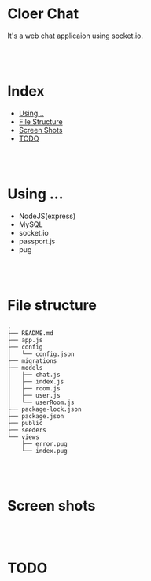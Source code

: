 # Cloer Chat

It's a web chat applicaion using socket.io.

<br>
<br>

# Index

- [Using...](#using-)
- [File Structure](#file-structure)
- [Screen Shots](#screen-shots)
- [TODO](#todo)

<br>
<br>

# Using ...

- NodeJS(express)
- MySQL
- socket.io
- passport.js
- pug

<br>
<br>

# File structure

```
.
├── README.md
├── app.js
├── config
│   └── config.json
├── migrations
├── models
│   ├── chat.js
│   ├── index.js
│   ├── room.js
│   ├── user.js
│   └── userRoom.js
├── package-lock.json
├── package.json
├── public
├── seeders
└── views
    ├── error.pug
    └── index.pug
```

<br>
<br>

# Screen shots

<br>
<br>

# TODO
